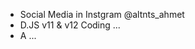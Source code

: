 - Social Media in Instgram @altnts_ahmet 
- D.JS v11 & v12 Coding ...
- A ...
<!---
Aspecth01Ahmet/Aspecth01Ahmet is a ✨ special ✨ repository because its `README.md` (this file) appears on your GitHub profile.
You can click the Preview link to take a look at your changes.
--->
